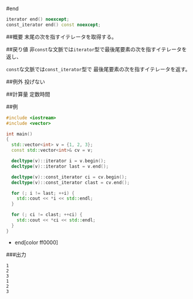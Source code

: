 #end
```cpp
iterator end() noexcept;
const_iterator end() const noexcept;
```

##概要
末尾の次を指すイテレータを取得する。


##戻り値
非`const`な文脈では`iterator`型で最後尾要素の次を指すイテレータを返し、

`const`な文脈では`const_iterator`型で 最後尾要素の次を指すイテレータを返す。


##例外
投げない


##計算量
定数時間


##例
```cpp
#include <iostream>
#include <vector>

int main()
{
  std::vector<int> v = {1, 2, 3};
  const std::vector<int>& cv = v;

  decltype(v)::iterator i = v.begin();
  decltype(v)::iterator last = v.end();

  decltype(v)::const_iterator ci = cv.begin();
  decltype(v)::const_iterator clast = cv.end();

  for (; i != last; ++i) {
    std::cout << *i << std::endl;
  }

  for (; ci != clast; ++ci) {
    std::cout << *ci << std::endl;
  }
}
```
* end[color ff0000]

###出力
```
1
2
3
1
2
3
```



